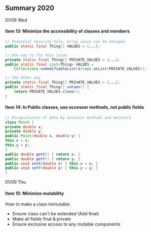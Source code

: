 ## Summary 2020

01/08 Wed

#### Item 13: Minimize the accessibility of classes and members

```java
// Potential security hole, Array value can be changed.
public static final Thing[] VALUES = {...};

// One way to fix this issue
private static final Thing[] PRIVATE_VALUES = {...};
public static final List<Thing> VALUES = 
    Collections.unmodifiableList(Arrays.asList(PRIVATE_VALUES));

// The Other way
private static final Thing[] PRIVATE_VALUES = {...};
public static final Thing[] values() {
    return PRIVATE_VALUES.clone();
}
```

#### Item 14: In Public classes, use accessor methods, not public fields

```java
// Encapsulation of data by accessor methods and mutators
class Point {
private double x;
private double y;
public Point(double x, double y) {
this.x = x;
this.y = y;
}
public double getX() { return x; }
public double getY() { return y; }
public void setX(double x) { this.x = x; }
public void setY(double y) { this.y = y; }
}
```

01/09 Thu

#### Item 15: Minimize mutability

How to make a class immutable. 

* Ensure class can't be extended (Add final)
* Make all fields final & private
* Ensure exclusive access to any mutable components

